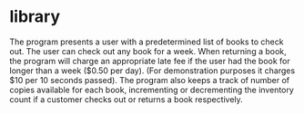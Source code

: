 # library
The program presents a user with a predetermined list of books to check out. The user can check out any book for a week. When returning a book, the program will charge an appropriate late fee if the user had the book for longer than a week ($0.50 per day). (For demonstration purposes it charges $10 per 10 seconds passed). The program also keeps a track of number of copies available for each book, incrementing or decrementing the inventory count if a customer checks out or returns a book respectively.
